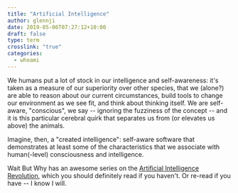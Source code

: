 ```yaml
---
title: "Artificial Intelligence"
author: glennji
date: 2019-05-06T07:27:12+10:00
draft: false
type: term
crosslink: "true"
categories:
  - whoami
---
```

We humans put a lot of stock in our intelligence and self-awareness: it's taken as a measure of our superiority over other species, that we (alone?) are able to reason about our current circumstances, build tools to change our environment as we see fit, and think about thinking itself. We are self-aware, "conscious", we say -- ignoring the fuzziness of the concept -- and it is this particular cerebral quirk that separates us from (or elevates us above) the animals.

Imagine, then, a "created intelligence": self-aware software that demonstrates at least some of the characteristics that we associate with human(-level) consciousness and intelligence.

Wait But Why has an awesome series on the [Artificial Intelligence Revolution](http://waitbutwhy.com/2015/01/artificial-intelligence-revolution-1.html), which you should definitely read if you haven't. Or re-read if you have -- I know I will.
